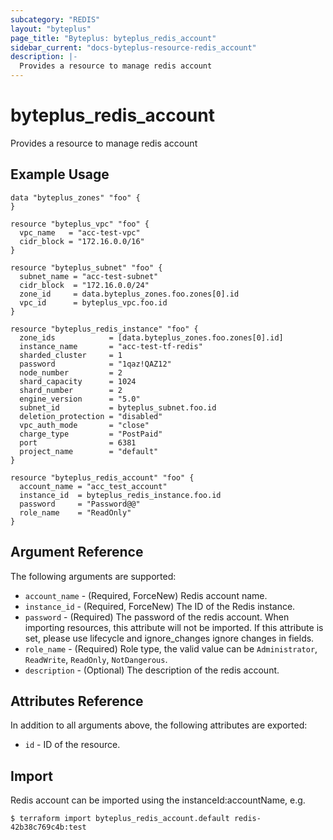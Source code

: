```yaml
---
subcategory: "REDIS"
layout: "byteplus"
page_title: "Byteplus: byteplus_redis_account"
sidebar_current: "docs-byteplus-resource-redis_account"
description: |-
  Provides a resource to manage redis account
---
```

# byteplus_redis_account
Provides a resource to manage redis account
## Example Usage
```hcl
data "byteplus_zones" "foo" {
}

resource "byteplus_vpc" "foo" {
  vpc_name   = "acc-test-vpc"
  cidr_block = "172.16.0.0/16"
}

resource "byteplus_subnet" "foo" {
  subnet_name = "acc-test-subnet"
  cidr_block  = "172.16.0.0/24"
  zone_id     = data.byteplus_zones.foo.zones[0].id
  vpc_id      = byteplus_vpc.foo.id
}

resource "byteplus_redis_instance" "foo" {
  zone_ids            = [data.byteplus_zones.foo.zones[0].id]
  instance_name       = "acc-test-tf-redis"
  sharded_cluster     = 1
  password            = "1qaz!QAZ12"
  node_number         = 2
  shard_capacity      = 1024
  shard_number        = 2
  engine_version      = "5.0"
  subnet_id           = byteplus_subnet.foo.id
  deletion_protection = "disabled"
  vpc_auth_mode       = "close"
  charge_type         = "PostPaid"
  port                = 6381
  project_name        = "default"
}

resource "byteplus_redis_account" "foo" {
  account_name = "acc_test_account"
  instance_id  = byteplus_redis_instance.foo.id
  password     = "Password@@"
  role_name    = "ReadOnly"
}
```
## Argument Reference
The following arguments are supported:
* `account_name` - (Required, ForceNew) Redis account name.
* `instance_id` - (Required, ForceNew) The ID of the Redis instance.
* `password` - (Required) The password of the redis account. When importing resources, this attribute will not be imported. If this attribute is set, please use lifecycle and ignore_changes ignore changes in fields.
* `role_name` - (Required) Role type, the valid value can be `Administrator`, `ReadWrite`, `ReadOnly`, `NotDangerous`.
* `description` - (Optional) The description of the redis account.

## Attributes Reference
In addition to all arguments above, the following attributes are exported:
* `id` - ID of the resource.



## Import
Redis account can be imported using the instanceId:accountName, e.g.
```
$ terraform import byteplus_redis_account.default redis-42b38c769c4b:test
```


